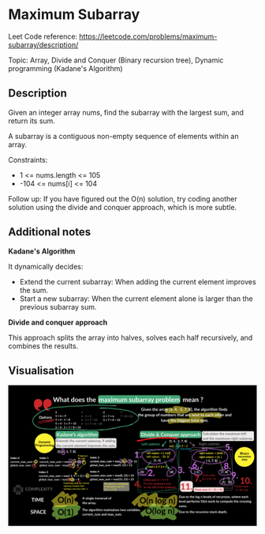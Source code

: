 # Maximum Subarray

Leet Code reference: https://leetcode.com/problems/maximum-subarray/description/

Topic: Array, Divide and Conquer (Binary recursion tree), Dynamic programming (Kadane's Algorithm)

## Description

Given an integer array nums, find the subarray with the largest sum, and return its sum.

A subarray is a contiguous non-empty sequence of elements within an array.

Constraints:

- 1 <= nums.length <= 105
- -104 <= nums[i] <= 104

Follow up: If you have figured out the O(n) solution, try coding another solution using the divide and conquer approach, which is more subtle.

## Additional notes

**Kadane's Algorithm**

It dynamically decides:
- Extend the current subarray: When adding the current element improves the sum.
- Start a new subarray: When the current element alone is larger than the previous subarray sum.

**Divide and conquer approach**

This approach splits the array into halves, solves each half recursively, and combines the results.

## Visualisation

![053_maximum_subarray.png](../../images/053_maximum_subarray.png)
